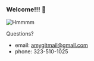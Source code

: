 ### Welcome!!! 👋

![ Hmmmm](/assets/IMG_1803.gif) 

Questions? 
* email: amygitmail@gmail.com
* phone: 323-510-1025
